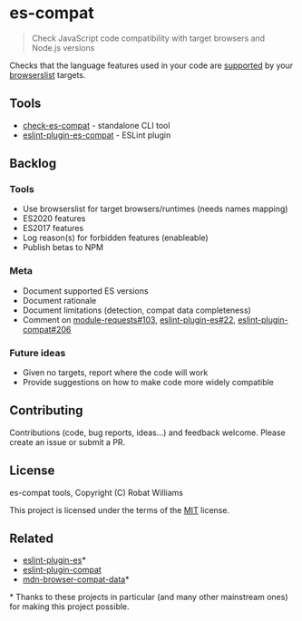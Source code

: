 # es-compat

> Check JavaScript code compatibility with target browsers and Node.js versions

Checks that the language features used in your code are [supported](https://github.com/mdn/browser-compat-data) by your [browserslist](https://github.com/browserslist/browserslist) targets.

## Tools

- [check-es-compat](/packages/check-es-compat/README.md) - standalone CLI tool
- [eslint-plugin-es-compat](/packages/eslint-plugin-es-compat/README.md) - ESLint plugin

## Backlog

### Tools

- Use browserslist for target browsers/runtimes (needs names mapping)
- ES2020 features
- ES2017 features
- Log reason(s) for forbidden features (enableable)
- Publish betas to NPM

### Meta

- Document supported ES versions
- Document rationale
- Document limitations (detection, compat data completeness)
- Comment on [module-requests#103](https://github.com/sindresorhus/module-requests/issues/103), [eslint-plugin-es#22](https://github.com/mysticatea/eslint-plugin-es/issues/22), [eslint-plugin-compat#206](https://github.com/amilajack/eslint-plugin-compat/issues/206)

### Future ideas

- Given no targets, report where the code will work
- Provide suggestions on how to make code more widely compatible

## Contributing

Contributions (code, bug reports, ideas...) and feedback welcome. Please create an issue or submit a PR.

## License

es-compat tools, Copyright (C) Robat Williams

This project is licensed under the terms of the [MIT](https://choosealicense.com/licenses/mit) license.

## Related

- [eslint-plugin-es](https://github.com/mysticatea/eslint-plugin-es)\*
- [eslint-plugin-compat](https://github.com/amilajack/eslint-plugin-compat)
- [mdn-browser-compat-data](https://github.com/mdn/browser-compat-data)\*

\* Thanks to these projects in particular (and many other mainstream ones) for making this project possible.
